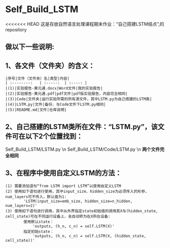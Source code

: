 # Self_Build_LSTM
<<<<<<< HEAD
 这是存放自然语言处理课程期末作业：“自己搭建LSTM结点”,的repository
 
## **做以下一些说明:**

## 1、各文件（文件夹）的含义：
    |序号|文件（文件夹）名|类型|内容|
    | :--------:   | :-----:  | :----: |
    |(1)|实验报告-黄元通.docx|Word文件|我的实验报告|
    |(2)|实验报告-黄元通.pdf|pdf文件|pdf版实验报告，内容完全相同|
    |(3)|Code|文件夹|运行实验所需的所有源文件，其中LSTM.py为自己搭建的LSTM类|
    |(4)|LSTM.py|文件|备份，与Code文件下LSTM.py相同|
    |(5)|README.md|文件|仓库说明|

## 2、自己搭建的LSTM类所在文件：“LSTM.py”，该文件可在以下2个位置找到：
   Self_Build_LSTM/LSTM.py \n
   Self_Build_LSTM/Code/LSTM.py \n
  **两个文件完全相同**
   
## 3、在程序中使用自定义LSTM的方法：
    (1) 需要添加语句“from LSTM import LSTM”以使用自定义LSTM
    (2) 使用如下语句进行使用，其中input_size、hidden_size为必须传入的形参，num_layers可不传入，默认值为1:
            'LSTM(input_size=emb_size, hidden_size=n_hidden, num_layers=2)'
    (3) 使用如下语句进行调用，其中从外界指定state初始值的调用其X与(hidden_state, cell_state)可在不同运行设备上，会自动转为在X所在设备:
            使用默认state：
                'outputs, (h_n, c_n) = self.LSTM(X)'
            指定初始state：
                'outputs, (h_n, c_n) = self.LSTM(X, (hidden_state, cell_state))'